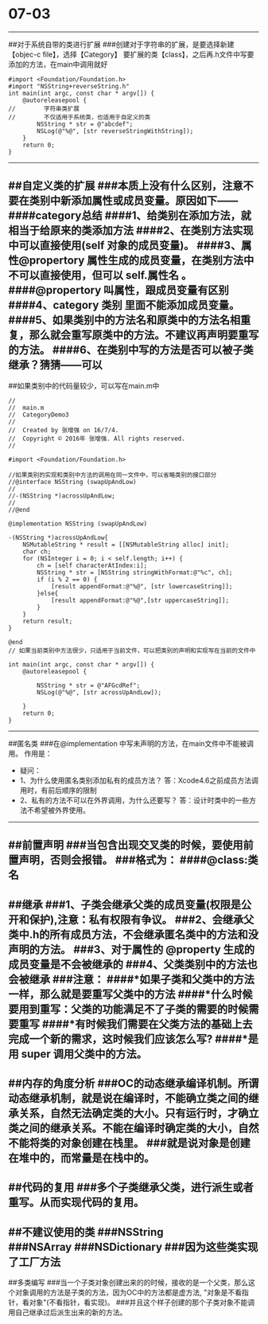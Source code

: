 # 07-03
---
##对于系统自带的类进行扩展
###创建对于字符串的扩展，是要选择新建【objec-c file】，选择【Category】 要扩展的类【class】，之后再.h文件中写要添加的方法，在main中调用就好
```
#import <Foundation/Foundation.h>
#import "NSString+reverseString.h"
int main(int argc, const char * argv[]) {
    @autoreleasepool {
//        字符串类扩展
//        不仅适用于系统类，也适用于自定义的类
        NSString * str = @"abcdef";
        NSLog(@"%@", [str reverseStringWithString]);
    }
    return 0;
}
```

---
##自定义类的扩展
###本质上没有什么区别，注意不要在类别中新添加属性或成员变量。原因如下——
####category总结
####1、给类别在添加方法，就相当于给原来的类添加方法
####2、在类别方法实现中可以直接使用(self 对象的成员变量)。
####3、属性@propertory 属性生成的成员变量，在类别方法中不可以直接使用，但可以 self.属性名 。
####@propertory 叫属性，跟成员变量有区别
####4、category 类别 里面不能添加成员变量。
####5、如果类别中的方法名和原类中的方法名相重复，那么就会重写原类中的方法。不建议再声明要重写的方法。
####6、在类别中写的方法是否可以被子类继承？猜猜——可以
---
##如果类别中的代码量较少，可以写在main.m中
```
//
//  main.m
//  CategoryDemo3
//
//  Created by 张增强 on 16/7/4.
//  Copyright © 2016年 张增强. All rights reserved.
//

#import <Foundation/Foundation.h>

//如果类别的实现和类别中方法的调用在同一文件中，可以省略类别的接口部分
//@interface NSString (swapUpAndLow)
//
//-(NSString *)acrossUpAndLow;
//
//@end

@implementation NSString (swapUpAndLow)

-(NSString *)acrossUpAndLow{
    NSMutableString * result = [[NSMutableString alloc] init];
    char ch;
    for (NSInteger i = 0; i < self.length; i++) {
        ch = [self characterAtIndex:i];
        NSString * str = [NSString stringWithFormat:@"%c", ch];
        if (i % 2 == 0) {
            [result appendFormat:@"%@", [str lowercaseString]];
        }else{
            [result appendFormat:@"%@",[str uppercaseString]];
        }
    }
    return result;
}

@end
// 如果当前类别中方法很少，只适用于当前文件，可以把类别的声明和实现写在当前的文件中

int main(int argc, const char * argv[]) {
    @autoreleasepool {
        
        NSString * str = @"AFGcdRef";
        NSLog(@"%@", [str acrossUpAndLow]);
        
    }
    return 0;
}
```

---
##匿名类
###在@implementation 中写未声明的方法，在main文件中不能被调用。
作用是：
 *  疑问：
 *  1、为什么使用匿名类别添加私有的成员方法？
            答：Xcode4.6之前成员方法调用时，有前后顺序的限制
 *  2、私有的方法不可以在外界调用，为什么还要写？
            答：设计时类中的一些方法不希望被外界使用。

 
 ---
 ##前置声明
 ###当包含出现交叉类的时候，要使用前置声明，否则会报错。
 ###格式为：
 ####@class:类名
 ---
 ##继承
 ###1、子类会继承父类的成员变量(权限是公开和保护),注意：私有权限有争议。
###2、会继承父类中.h的所有成员方法，不会继承匿名类中的方法和没声明的方法。
###3、对于属性的 @property 生成的成员变量是不会被继承的
###4、父类类别中的方法也会被继承
###注意：
####*如果子类和父类中的方法一样，那么就是要重写父类中的方法
####*什么时候要用到重写：父类的功能满足不了子类的需要的时候需要重写
####*有时候我们需要在父类方法的基础上去完成一个新的需求，这时候我们应该怎么写?
####*是用 super 调用父类中的方法。
---
##内存的角度分析
###OC的动态继承编译机制。所谓动态继承机制，就是说在编译时，不能确立类之间的继承关系，自然无法确定类的大小。只有运行时，才确立类之间的继承关系。不能在编译时确定类的大小，自然不能将类的对象创建在栈里。
###就是说对象是创建在堆中的，而常量是在栈中的。
---
##代码的复用
###多个子类继承父类，进行派生或者重写。从而实现代码的复用。
---
##不建议使用的类
###NSString     
###NSArray    ###NSDictionary
###因为这些类实现了工厂方法
---
##多类编写
###当一个子类对象创建出来的的时候，接收的是一个父类，那么这个对象调用的方法是子类的方法，因为OC中的方法都是虚方法, "对象是不看指针，看对象"(不看指针，看实现)。
###并且这个样子创建的那个子类对象不能调用自己继承过后派生出来的新的方法。

